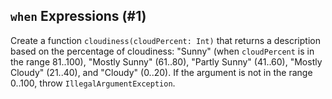 ## `when` Expressions (#1)

Create a function `cloudiness(cloudPercent: Int)` that returns a description
based on the percentage of cloudiness: "Sunny" (when `cloudPercent` is in the
range 81..100), "Mostly Sunny" (61..80), "Partly Sunny" (41..60), "Mostly
Cloudy" (21..40), and "Cloudy" (0..20). If the argument is not in the range
0..100, throw `IllegalArgumentException`.
